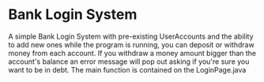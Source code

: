 # Bank Login System
A simple Bank Login System with pre-existing UserAccounts and the ability to add new ones while the program is running, you can deposit or withdraw money from each account. If you withdraw a money amount bigger than the account's balance an error message will pop out asking if you're sure you want to be in debt.
The main function is contained on the LoginPage.java
